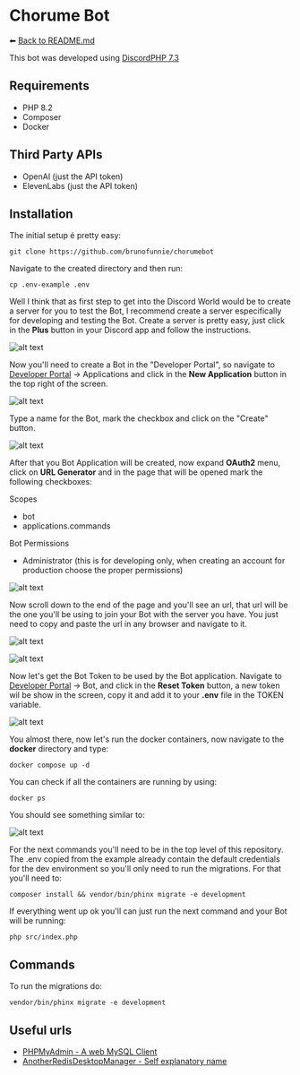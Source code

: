 # Chorume Bot

⬅ [Back to README.md](../README.md)

This bot was developed using [DiscordPHP 7.3](https://github.com/discord-php/DiscordPHP)

##  Requirements

- PHP 8.2
- Composer
- Docker

##  Third Party APIs

- OpenAI (just the API token)
- ElevenLabs (just the API token)

##  Installation

The initial setup é pretty easy:

    git clone https://github.com/brunofunnie/chorumebot

Navigate to the created directory and then run:

	cp .env-example .env

Well I think that as first step to get into the Discord World would be to create a server for you to test the Bot, I recommend create a server especifically for developing and testing the Bot. Create a server is pretty easy, just click in the **Plus** button in your Discord app and follow the instructions.

![alt text](https://github.com/brunofunnie/chorumebot/blob/main/0.jpg?raw=true)

Now you'll need to create a Bot in the "Developer Portal", so navigate to [Developer Portal](https://discord.com/developers/applications) -> Applications and click in the **New Application** button in the top right of the screen.

![alt text](https://github.com/brunofunnie/chorumebot/blob/main/1.jpg?raw=true)

Type a name for the Bot, mark the checkbox and click on the "Create" button.

![alt text](https://github.com/brunofunnie/chorumebot/blob/main/2.jpg?raw=true)

After that you Bot Application will be created, now expand **OAuth2** menu, click on **URL Generator** and in the page that will be opened mark the following checkboxes:

Scopes
- bot
- applications.commands

Bot Permissions
- Administrator (this is for developing only, when creating an account for production choose the proper permissions)

![alt text](https://github.com/brunofunnie/chorumebot/blob/main/3.jpg?raw=true)

Now scroll down to the end of the page and you'll see an url, that url will be the one you'll be using to join your Bot with the server you have. You just need to copy and paste the url in any browser and navigate to it.

![alt text](https://github.com/brunofunnie/chorumebot/blob/main/4.jpg?raw=true)

![alt text](https://github.com/brunofunnie/chorumebot/blob/main/5.jpg?raw=true)

Now let's get the Bot Token to be used by the Bot application. Navigate to [Developer Portal](https://discord.com/developers/applications)  -> Bot, and click in the **Reset Token** button, a new token wil be show in the screen, copy it and add it to your **.env** file in the TOKEN variable.

![alt text](https://github.com/brunofunnie/chorumebot/blob/main/6.jpg?raw=true)

You almost there, now let's run the docker containers, now navigate to the **docker** directory and type:

	docker compose up -d

You can check if all the containers are running by using:

	docker ps

You should see something similar to:

![alt text](https://github.com/brunofunnie/chorumebot/blob/main/7.jpg?raw=true)

For the next commands you'll need to be in the top level of this repository. The .env copied from the example already contain the default credentials for the dev environment so you'll only need to run the migrations. For that you'll need to:

	composer install && vendor/bin/phinx migrate -e development

If everything went up ok you'll can just run the next command and your Bot will be running:

	php src/index.php

##  Commands

To run the migrations do:

	vendor/bin/phinx migrate -e development

## Useful urls

- [PHPMyAdmin - A web MySQL Client](http://127.0.0.1:8081)
- [AnotherRedisDesktopManager - Self explanatory name](https://github.com/qishibo/AnotherRedisDesktopManager)
